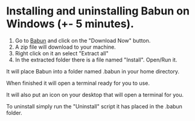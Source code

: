 # Installing and uninstalling Babun on Windows (+- 5 minutes).

1. Go to [Babun](http://babun.github.io/) and click on the "Download Now" button.
1. A zip file will download to your machine.
1. Right click on it an select "Extract all"
1. In the extracted folder there is a file named "Install". Open/Run it.

It will place Babun into a folder named .babun in your home directory.

When finished it will open a terminal ready for you to use.

It will also put an icon on your desktop that will open a terminal for you.

To uninstall simply run the "Uninstall" script it has placed in the .babun folder.